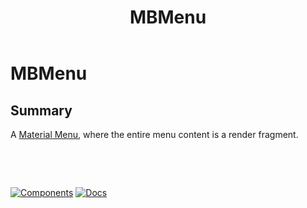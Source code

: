 ﻿---
uid: C.MBMenu
title: MBMenu
---
# MBMenu

## Summary

A [Material Menu](https://github.com/material-components/material-components-web/tree/v7.0.0/packages/mdc-menu#menus), where the entire menu content is a render fragment.

&nbsp;

&nbsp;

[![Components](https://img.shields.io/static/v1?label=Components&message=Core&color=blue)](xref:A.CoreComponents)
[![Docs](https://img.shields.io/static/v1?label=API%20Documentation&message=MBMenu&color=brightgreen)](xref:Material.Blazor.MBMenu)
